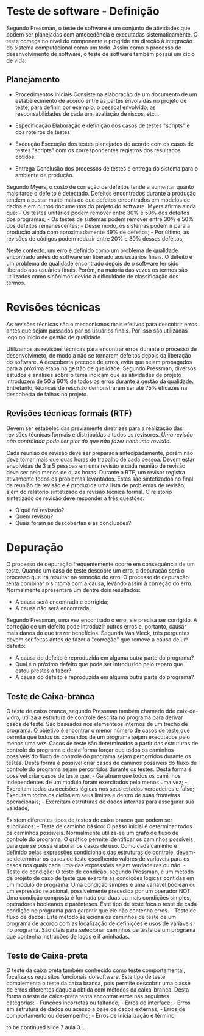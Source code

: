 # Teste de software - Definição
Segundo Pressman, o teste de software é um conjunto de atividades que podem ser planejadas com antecedência e executadas sistematicamente.
O teste começa no nível do componente e progride em direção à integração do sistema computacional como um todo.
Assim como o processo de desenvolvimento de software, o teste de software também possui um ciclo de vida:

## Planejamento
- Procedimentos iniciais
	Consiste na elaboração de um documento de um estabelecimento de acordo entre as partes envolvidas no projeto de teste, para definir, por exemplo, o pessoal envolvido, as responsabilidades de cada um, avaliação de riscos, etc...

- Especificação
	Elaboração e definição dos casos de testes "scripts" e dos roteiros de testes

- Execução 
	Execução dos testes planejados de acordo com os casos de testes "scripts" com os correspondentes registros dos resultados obtidos.

- Entrega
	Conclusão dos processos de testes e entrega do sistema para o ambiente de produção.


Segundo Myers, o custo de correção de defeitos tende a aumentar quanto mais tarde o defeito é detectado. Defeitos encontrados durante a produção tendem a custar muito mais do que defeitos encontrados em modelos de  dados e em outros documentos do projeto do software. Myers afirma ainda que: 
	- Os testes unitários podem remover entre 30% e 50% dos defeitos dos programas;
	- Os testes de sistemas podem remover entre 30% e 50% dos defeitos remanescentes;
	- Desse modo, os sistemas podem ir para a produção ainda com aproximadamente 49% de defeitos;
	- Por último, as revisões de códigos podem reduzir entre 20% e 30% desses defeitos;

Neste contexto, um erro é definido como um problema de qualidade encontrado antes do software ser liberado aos usuários finais. O defeito é um problema de qualidade encontrado depois de o software ter sido liberado aos usuários finais. Porém, na maioria das vezes os termos são utilizados como sinônimos devido à dificuldade de classificação dos termos.


# Revisões técnicas

As revisões técnicas são o mecasnismos mais efetivos para descobrir erros antes que sejam passados par os usuários finais. Por isso são utilizadas logo no inicio de gestão de qualidade.

Utilizamos as revisões técnicas para encontrar erros durante o processo de desenvolvimeto, de modo a não se tornarem defeitos depois da liberação do software. A descoberta precoce de erros, evita que sejam propagados para a próxima etapa na gestão de qualidade.
Segundo Pressman, diversos estudos e análises sobre o tema indicam que as atividades de projeto introduzem de 50 a 60% de todos os erros durante a gestão da qualidade. Entretanto, técnicas de rescisão demonstraram ser até 75% eficazes na descoberta de falhas no projeto.

## Revisões técnicas formais (RTF)

Devem ser estabelecidas previamente diretrizes para a realização das revisões técnicas formais e distribuídas a todos os revisores. *Uma revisão não controlada pode ser pior do que não fazer nenhuma revisão.*

Cada reunião de revisão deve ser preparada antecipadamente, porém não deve tomar mais que duas horas de trabalho de cada pessoa. Devem estar envolvidas de 3 a 5 pessoas em uma revisão e cada reunião de revisão deve ser pelo menos de duas horas. Durante a RTF, um revisor registra ativamente todos os problemas levantados. Estes são sintetizados no final da reunião de revisão e é produzida uma lista de problemas de revisão, além do relátorio sintetizado da revisão técnica formal. O relatório sintetizado de revisão deve responder a três questões:
 - O quê foi revisado?
 - Quem revisou?
 - Quais foram as descobertas e as conclusões?

# Depuração
O processo de depuração frequentemente ocorre em consequência de um teste. Quando um caso de teste descobre um erro, a depuração será o processo que irá resultar na remoção do erro. O processo de depuração tenta combinar o sintoma com a causa, levando assim à correção do erro. Normalmente apresentará um dentre dois resultados:
 - A causa será encontrada e corrigida;
 - A causa não será encontrada;

Segundo Pressman, uma vez encontrado o erro, ele precisa ser corrigido. A correção de um defeito pode introduzir outros erros e, portanto, causar mais danos do que trazer benefícios.
Segunda Van Vleck, três perguntas devem ser feitas antes de fazer a "correção" que remove a causa de um defeito:
- A causa do defeito é reproduzida em alguma outra parte do programa?
- Qual é o próximo defeito que pode ser introduzido pelo reparo que estou prestes a fazer?
- A causa do defeito é reproduzida em alguma outra parte do programa?

## Teste de Caixa-branca
O teste de caixa branca, segundo Pressman também chamado dde caix-de-vidro, utiliza a estrutura de controle descrita no programa para derivar casos de teste. São baseados nos elementeos internos de um trecho de programa. O objetivo é encontrar o menor número de casos de teste que permita que todos os comandos de um programa sejam executados pelo menos uma vez.
Casos de teste são determinados a partir das estruturas de controle do programa e desta forma forçar que todos os caminhos possíveis do fluxo de controle do programa sejam percorridos durante os testes. Desta forma é possível criar casos de caminos possíveis do fluxo de controle do programa sejam percorridos durante os testes. Desta forma é possível criar casos de teste que:
	- Garatnam que todos os caminhos independentes de um módulo foram exercitados pelo menos uma vez;
	- Exercitam todas as decisões lógicas nos seus estados verdadeiros e falso;
	- Executam todos os ciclos em seus limites e dentro de suas fronteiras operacionais;
	- Exercitam estruturas de dados internas para assegurar sua validade;

Existem diferentes tipos de testes de caixa branca que podem ser subdividos:
	- Teste de caminho básico:
	 	O passo inicial é determinar todos os caminhos possíveis. Normalmente utiliza-se um grafo de fluxo de controle do programa. O gráfico permite identificar os caminhos possíveis para que se possa elaborar os casos de uso. Como cada caminho é definido pelas expressões condicionais das estruturas de controle, devem-se determinar os casos de teste escolhendo valores de varíaveis para os casos nos quais cada uma das expressões sejam verdadeiras ou não.
	- Teste de condição:
		O teste de condição, segundo Pressman, é um método de projeto de caso de teste que exercita as condições lógicas contidas em um módulo de programa: Uma condição simples é uma variável boolean ou um expressão relacional, possívelmente precedida por um operador NOT. Uma condição composta é formada por duas ou mais condições simples, operadores booleanos e parênteses.
Este tipo de teste foca o teste de cada condição no programa para garantir que ele não contenha erros.
	- Teste de fluxo de dados:
		Este método seleciona os caminhos de teste de um programa de acordo com as localização de definições e usos de variáveis no programa. São úteis para selecionar caminhos de teste de um programa que contenha instruções de laços e if aninhadas.

## Teste de Caixa-preta
O teste da caixa preta também conhecido como teste comportamental, focaliza os requisitos funcionais do software. Este tipo de teste complementa o teste da caixa branca, pois permite descobrir uma classe de erros diferentes daquela obtida com métodos da caixa-branca. Desta forma o teste de caixa-preta tenta encontrar erros nas seguintes categorias:
	- Funções incorretas ou faltando;
	- Erros de interface;
	- Erros em estrutura de dados ou acesso a base de dados externas;
	- Erros de comportamento ou desempenho;
	- Erros de inicialização e término;

to be continued slide 7 aula 3...

